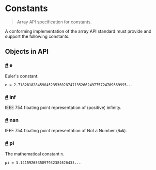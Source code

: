 # Constants

> Array API specification for constants.

A conforming implementation of the array API standard must provide and support the following constants.

<!-- NOTE: please keep the constants in alphabetical order -->

## Objects in API

### <a name="e" href="#e">#</a> e

Euler's constant.

```text
e = 2.71828182845904523536028747135266249775724709369995...
```

### <a name="inf" href="#inf">#</a> inf

IEEE 754 floating point representation of (positive) infinity.

### <a name="nan" href="#nan">#</a> nan

IEEE 754 floating point representation of Not a Number (`NaN`).

### <a name="pi" href="#pi">#</a> pi

The mathematical constant `π`.

```text
pi = 3.1415926535897932384626433...
```